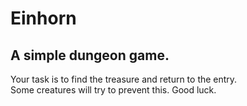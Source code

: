 # Einhorn


## A simple dungeon game.

Your task is to find the treasure and return to the entry.  
Some creatures will try to prevent this. Good luck.
